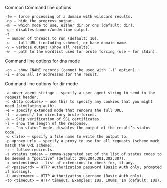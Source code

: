 Common Command line options

    -fw – force processing of a domain with wildcard results.
    -np – hide the progress output.
    -m  – which mode to use, either dir or dns (default: dir).
    -q – disables banner/underline output.
    -t
     – number of threads to run (default: 10).
    -u  – full URL (including scheme), or base domain name.
    -v – verbose output (show all results).
    -w  – path to the wordlist used for brute forcing (use – for stdin).

Command line options for dns mode

    -cn – show CNAME records (cannot be used with ‘-i’ option).
    -i – show all IP addresses for the result.

Command line options for dir mode

    -a <user agent string> – specify a user agent string to send in the request header.
    -c <http cookies> – use this to specify any cookies that you might need (simulating auth).
    -e – specify extended mode that renders the full URL.
    -f – append / for directory brute forces.
    -k – Skip verification of SSL certificates.
    -l – show the length of the response.
    -n – “no status” mode, disables the output of the result’s status code.
    -o <file> – specify a file name to write the output to.
    -p <proxy url> – specify a proxy to use for all requests (scheme much match the URL scheme).
    -r – follow redirects.
    -s <status codes> – comma-separated set of the list of status codes to be deemed a “positive” (default: 200,204,301,302,307).
    -x <extensions> – list of extensions to check for, if any.
    -P <password> – HTTP Authorization password (Basic Auth only, prompted if missing).
    -U <username> – HTTP Authorization username (Basic Auth only).
    -to <timeout> – HTTP timeout. Examples: 10s, 100ms, 1m (default: 10s).

